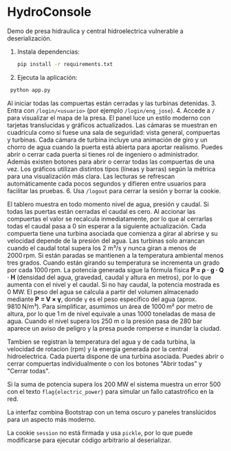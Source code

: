 # HydroConsole

Demo de presa hidraulica y central hidroelectrica vulnerable a deserialización.

1. Instala dependencias:
   ```bash
   pip install -r requirements.txt
   ```
2. Ejecuta la aplicación:
 ```bash
  python app.py
  ```
Al iniciar todas las compuertas están cerradas y las turbinas detenidas.
3. Entra con `/login/<usuario>` (por ejemplo `/login/eng_jose`).
4. Accede a `/` para visualizar el mapa de la presa. El panel luce un estilo moderno con tarjetas translucidas y gráficos actualizados. Las cámaras se muestran en cuadrícula como si fuese una sala de seguridad: vista general, compuertas y turbinas.
   Cada cámara de turbina incluye una animación de giro y un chorro de agua cuando la puerta está abierta para aportar realismo.
   Puedes abrir o cerrar cada puerta si tienes rol de ingeniero o administrador. Además existen botones para abrir o cerrar todas las compuertas de una vez.
   Los gráficos utilizan distintos tipos (líneas y barras) según la métrica para una visualización más clara.
   Las lecturas se refrescan automáticamente cada pocos segundos y difieren entre usuarios para facilitar las pruebas.
6. Usa `/logout` para cerrar la sesión y borrar la cookie.

El tablero muestra en todo momento nivel de agua, presión y caudal. Si todas las puertas están cerradas el caudal es cero. Al accionar las compuertas el valor se recalcula inmediatamente, por lo que al cerrarlas todas el caudal pasa a 0 sin esperar a la siguiente actualización.
Cada compuerta tiene una turbina asociada que comienza a girar al abrirse y su velocidad depende de la presión del agua.
Las turbinas solo arrancan cuando el caudal total supera los 2 m³/s y nunca giran a menos de 2000 rpm. Si están paradas se mantienen a la temperatura ambiental menos tres grados. Cuando están girando su temperatura se incrementa un grado por cada 1000 rpm. La potencia generada sigue la fórmula física **P = ρ · g · Q · H** (densidad del agua, gravedad, caudal y altura en metros), por lo que aumenta con el nivel y el caudal. Si no hay caudal, la potencia mostrada es 0 MW.
El peso del agua se calcula a partir del volumen almacenado mediante **P = V × γ**,
donde `γ` es el peso específico del agua (aprox. 9810 N/m³). Para simplificar,
asumimos un área de 1000 m² por metro de altura, por lo que 1 m de nivel
equivale a unas 1000 toneladas de masa de agua.
Cuando el nivel supera los 250 m o la presión pasa de 280 bar aparece un aviso de peligro y la presa puede romperse e inundar la ciudad.

 Tambien se registran la temperatura del agua y de cada turbina, la velocidad de rotacion (rpm) y la energia generada por la central hidroelectrica. Cada puerta dispone de una turbina asociada. Puedes abrir o cerrar compuertas individualmente o con los botones "Abrir todas" y "Cerrar todas".

 Si la suma de potencia supera los 200 MW el sistema muestra un error 500 con el texto `flag{electric_power}` para simular un fallo catastrófico en la red.

La interfaz combina Bootstrap con un tema oscuro y paneles translúcidos para un aspecto más moderno.

La cookie `session` no está firmada y usa `pickle`, por lo que puede modificarse para ejecutar código arbitrario al deserializar.
